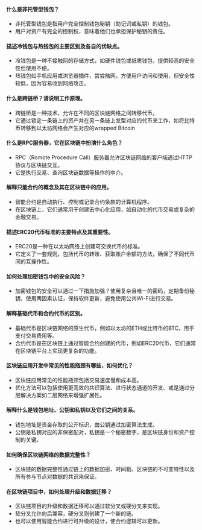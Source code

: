 #### 什么是非托管型钱包？

- 非托管型钱包是指用户完全控制钱包秘钥（助记词或私钥）的钱包。
- 用户对资产有完全的控制权，意味着他们也承担保护秘钥的责任。

#### 描述冷钱包与热钱包的主要区别及各自的优缺点。

- 冷钱包是一种不接触网的存储方式，如硬件钱包或纸质钱包，提供较高的安全性但使用不便。
- 热钱包如手机应用或浏览器插件，尝尝触网，方便用户访问和使用，但安全性较低，因为容易收到网络攻击。

#### 什么是跨链桥？请说明工作原理。

- 跨链桥是一种技术，允许在不同的区块链网络之间转移代币。
- 它通过锁定一条链上的资产并在另一条链上发型对应的代币来工作，如将比特币转移到以太坊网络会产生对应的wrapped Bitcoin

#### 什么是RPC服务器，它在区块链中扮演什么角色？

- RPC（Romote Procedure Call）服务器允许区块链网络的客户端通过HTTP协议与区块链交互。
- 它是执行交易、查询区块链数据等操作的中介。

#### 解释只能合约的概念及其在区块链中的应用。

- 智能合约是自动执行、控制或记录合约条款的计算机程序。
- 在区块链上，它们通常用于创建去中心化应用，如自动化的代币交易或复杂的金融交易。

#### 描述ERC20代币标准的主要特点及其重要性。

- ERC20是一种在以太坊网络上创建可交换代币的标准。
- 它定义了一套规则，包括代币的转账、获取账户余额的方法，确保了不同代币间的互操作性。

#### 如何处理加密钱包中的安全风险？

- 加密钱包的安全可以通过一下措施加强？使用复杂且唯一的密码，定期备份秘钥，使用两因素认证，保持软件更新，避免使用公共Wi-Fi进行交易。

#### 解释基础代币和合约代币的区别。

- 基础代币是区块链网络的原生代币，例如以太坊的ETH或比特币的BTC，用于支付交易费用等。
- 合约代币是在区块链上通过智能合约创建的代币，例如ERC20代币，它们通常在区块链平台上实现更复杂的功能。

#### 区块链应用开发中常见的性能瓶颈有哪些，如何优化？

- 区块链应用常见的性能瓶颈包括交易速度慢和成本高。
- 优化方法可以包括使用更高效的共识算法、进行状态通道的开发、或是通过分层解决方案如二层网络来增强扩展性。

#### 解释什么是钱包地址、公钥和私钥以及它们之间的关系。

- 钱包地址是资金存取的公开标识，由公钥通过加密算法生成。
- 公钥是私钥对应的非保密配对，私钥是一个秘密数字，是区块链身份和资产控制的关键。

#### 如何确保区块链网络的数据完整性？

- 区块链的数据完整性通过链上的数据加密、时间戳、区块链的不可变特性以及所有参与节点对数据的共识来保证。

#### 在区块链项目中，如何处理升级和数据迁移？

- 区块链项目的升级和数据迁移可以通过软分叉或硬分叉来实现。
- 软分叉允许向后兼容，硬分叉则创建了一个新的链。
- 也可以使用智能合约进行可升级的设计，使合约逻辑可以更新。